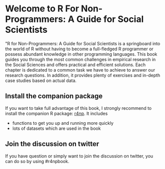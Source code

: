 # Welcome to R For Non-Programmers: A Guide for Social Scientists

"R for Non-Programmers: A Guide for Social Scientists is a springboard into the world of R without having to become a full-fledged R programmer or possess abundant knowledge in other programming languages. This book guides you through the most common challenges in empirical research in the Social Sciences and offers practical and efficient solutions. Each chapter is dedicated to a common task we have to achieve to answer our research questions. In addition, it provides plenty of exercises and in-depth case studies based on actual data.

## Install the companion package

If you want to take full advantage of this book, I strongly recommend to install the companion R package: [r4np](https://github.com/ddauber/r4np). It includes
- functions to get you up and running more quickly
- lots of datasets which are used in the book

## Join the discussion on twitter

If you have question or simply want to join the discussion on twitter, you can do so by using #r4npbook.
